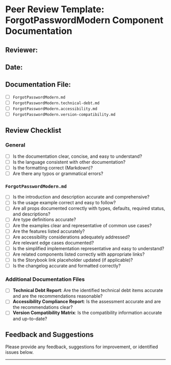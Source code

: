 # Peer Review Template: ForgotPasswordModern Component Documentation

## Reviewer:

## Date:

## Documentation File:

- [ ] `ForgotPasswordModern.md`
- [ ] `ForgotPasswordModern.technical-debt.md`
- [ ] `ForgotPasswordModern.accessibility.md`
- [ ] `ForgotPasswordModern.version-compatibility.md`

## Review Checklist

### General

- [ ] Is the documentation clear, concise, and easy to understand?
- [ ] Is the language consistent with other documentation?
- [ ] Is the formatting correct (Markdown)?
- [ ] Are there any typos or grammatical errors?

### `ForgotPasswordModern.md`

- [ ] Is the introduction and description accurate and comprehensive?
- [ ] Is the usage example correct and easy to follow?
- [ ] Are all props documented correctly with types, defaults, required status, and descriptions?
- [ ] Are type definitions accurate?
- [ ] Are the examples clear and representative of common use cases?
- [ ] Are the features listed accurately?
- [ ] Are accessibility considerations adequately addressed?
- [ ] Are relevant edge cases documented?
- [ ] Is the simplified implementation representative and easy to understand?
- [ ] Are related components listed correctly with appropriate links?
- [ ] Is the Storybook link placeholder updated (if applicable)?
- [ ] Is the changelog accurate and formatted correctly?

### Additional Documentation Files

- [ ] **Technical Debt Report**: Are the identified technical debt items accurate and are the recommendations reasonable?
- [ ] **Accessibility Compliance Report**: Is the assessment accurate and are the recommendations clear?
- [ ] **Version Compatibility Matrix**: Is the compatibility information accurate and up-to-date?

## Feedback and Suggestions

Please provide any feedback, suggestions for improvement, or identified issues below.

---
